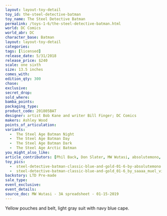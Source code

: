```yaml
---
layout: layout-toy-detail 
toy_id: the-steel-detective-batman
toy_name: The Steel Detective Batman
permalink: /toys-1-6/the-steel-detective-batman.html
world: DC Comics
world_abr: DC
character_base: Batman
layout: layout-toy-detail
categories: 
tags: [licensed]
release_date: 5/31/2018
release_price: $240 
scale: one sixth
size: 13.5 inches
comes_with: 
edition_qty: 300
chase: 
exclusive: 
secret_drop: 
sold_where: 
bamba_points: 
packaging_type: 
product_code: 201805BAT
designer: artist Bob Kane and writer Bill Finger; DC Comics
makers: Ashley Wood 
points_of_articulation: 
variants: 
  -  The Steel Age Batman Night
  -  The Steel Age Batman Day
  -  The Steel Age Batman Dark
  -  The Steel Age Arctic Batman
you_might_also_like: 
article_contributors: [Phil Back, Don Slater, MW Wutasi, absolutemono, saaaa_muel]
toy_pics: 
  -  steel-detective-batman-classic-blue-and-gold-01-6-by-absolutemono.jpg
  -  steel-detective-batman-classic-blue-and-gold_01-6_by_saaaa_muel_via_instagram.jpg
backstory: LTD Pre-made
sale_type: 
event_exclusive: 
event_details: 
source_doc: MW Wutasi - 3A spreadsheet - 01-15-2019
---
```

 Yellow pouches and belt, light gray suit with navy blue cape.